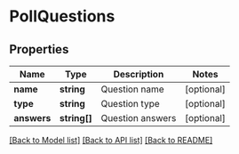 # PollQuestions

## Properties
Name | Type | Description | Notes
------------ | ------------- | ------------- | -------------
**name** | **string** | Question name | [optional] 
**type** | **string** | Question type | [optional] 
**answers** | **string[]** | Question answers | [optional] 

[[Back to Model list]](../README.md#documentation-for-models) [[Back to API list]](../README.md#documentation-for-api-endpoints) [[Back to README]](../README.md)


